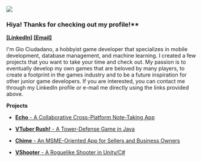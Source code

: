 ![](https://wallpapers.com/images/hd/astolfo-pictures-oi07gfhe4mgcksm4.jpg)

### Hiya! Thanks for checking out my profile!**

[**[LinkedIn]**](https://www.linkedin.com/in/giociudadano) [**[Email]**](mailto:gcciudadano@gmail.com)

I'm Gio Ciudadano, a hobbyist game developer that specializes in mobile development, database management, and machine learning. I created a few projects that you want to take your time and check out. My passion is to eventually develop my own games that are beloved by many players, to create a footprint in the games industry and to be a future inspiration for other junior game developers. If you are interested, you can contact me through my LinkedIn profile or e-mail me directly using the links provided above.

**Projects**

- [**Echo** - A Collaborative Cross-Platform Note-Taking App](https://github.com/giociudadano/Echo)

- [**VTuber Rush!** - A Tower-Defense Game in Java](https://github.com/giociudadano/vtuber-rush)

- [**Chime** - An MSME-Oriented App for Sellers and Business Owners](https://github.com/giociudadano/Chime)

- [**VShooter** - A Roguelike Shooter in Unity/C#](https://github.com/giociudadano/VShooter)
